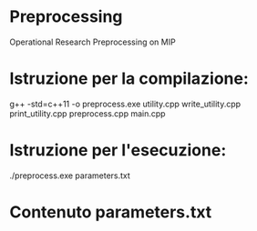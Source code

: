 # Preprocessing
Operational Research Preprocessing on MIP

# Istruzione per la compilazione:

g++ -std=c++11 -o preprocess.exe utility.cpp write_utility.cpp print_utility.cpp preprocess.cpp main.cpp

# Istruzione per l'esecuzione:

./preprocess.exe parameters.txt

# Contenuto parameters.txt
